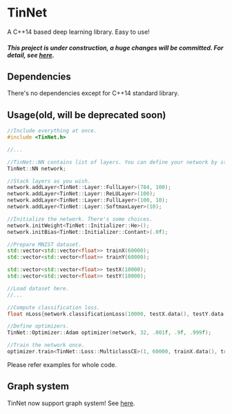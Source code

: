 # TinNet
A C++14 based deep learning library. Easy to use!

##### This project is under construction, a huge changes will be committed. For detail, see [here](https://github.com/AcrylicShrimp/TinNet/issues/5).

## Dependencies
There's no dependencies except for C++14 standard library.

## Usage(old, will be deprecated soon)
```cpp
//Include everything at once.
#include <TinNet.h>

//...

//TinNet::NN contains list of layers. You can define your network by stacking layer into this.
TinNet::NN network;

//Stack layers as you wish.
network.addLayer<TinNet::Layer::FullLayer>(784, 100);
network.addLayer<TinNet::Layer::ReLULayer>(100);
network.addLayer<TinNet::Layer::FullLayer>(100, 10);
network.addLayer<TinNet::Layer::SoftmaxLayer>(10);

//Initialize the network. There's some choices.
network.initWeight<TinNet::Initializer::He>();
network.initBias<TinNet::Initializer::Contant>(.0f);

//Prepare MNIST dataset.
std::vector<std::vector<float>> trainX(60000);
std::vector<std::vector<float>> trainY(60000);

std::vector<std::vector<float>> testX(10000);
std::vector<std::vector<float>> testY(10000);

//Load dataset here.
//...

//Compute classification loss.
float nLoss{network.classificationLoss(10000, testX.data(), testY.data())};

//Define optimizers.
TinNet::Optimizer::Adam optimizer(network, 32, .001f, .9f, .999f);

//Train the network once.
optimizer.train<TinNet::Loss::MulticlassCE>(1, 60000, trainX.data(), trainY.data());
```

Please refer examples for whole code.

## Graph system
TinNet now support graph system! See [here](https://github.com/AcrylicShrimp/TinNet/tree/master/Example_Graph_Basic).

